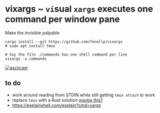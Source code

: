 # vixargs ~ `vi`sual `xargs` executes one command per window pane

Make the invisible palpable

```shell
cargo install --git https://github.com/fenollp/vixargs
# sudo apt install tmux

# Say the file ./commands has one shell command per line
vixargs -a commands
```

[![asciicast](https://asciinema.org/a/461227.svg)](https://asciinema.org/a/461227)

## to do
* work around reading from STDIN while still getting `tmux attach` to work
* replace `tmux` with a Rust solution [maybe this?](https://github.com/zellij-org/zellij)
* https://explainshell.com/explain?cmd=xargs
